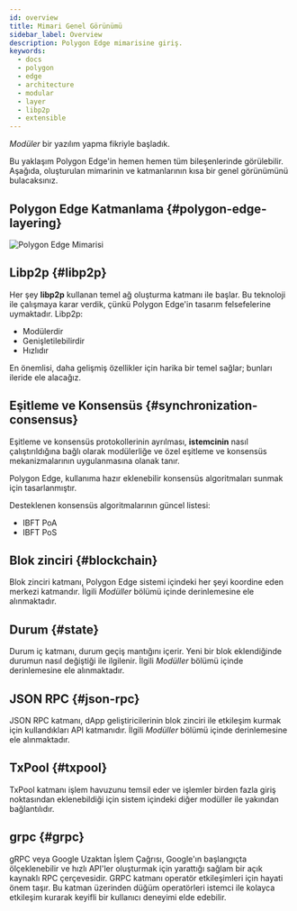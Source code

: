 ```yaml
---
id: overview
title: Mimari Genel Görünümü
sidebar_label: Overview
description: Polygon Edge mimarisine giriş.
keywords:
  - docs
  - polygon
  - edge
  - architecture
  - modular
  - layer
  - libp2p
  - extensible
---
```


*Modüler* bir yazılım yapma fikriyle başladık.

Bu yaklaşım Polygon Edge'in hemen hemen tüm bileşenlerinde görülebilir. Aşağıda, oluşturulan mimarinin ve katmanlarının kısa bir
genel görünümünü bulacaksınız.

## Polygon Edge Katmanlama {#polygon-edge-layering}

![Polygon Edge Mimarisi](/img/edge/Architecture.jpg)

## Libp2p {#libp2p}

Her şey **libp2p** kullanan temel ağ oluşturma katmanı ile başlar. Bu teknoloji ile çalışmaya karar verdik, çünkü
Polygon Edge'in tasarım felsefelerine uymaktadır. Libp2p:

- Modülerdir
- Genişletilebilirdir
- Hızlıdır

En önemlisi, daha gelişmiş özellikler için harika bir temel sağlar; bunları ileride ele alacağız.


## Eşitleme ve Konsensüs {#synchronization-consensus}
Eşitleme ve konsensüs protokollerinin ayrılması, **istemcinin** nasıl çalıştırıldığına bağlı olarak modülerliğe ve özel eşitleme ve konsensüs mekanizmalarının uygulanmasına olanak tanır.

Polygon Edge, kullanıma hazır eklenebilir konsensüs algoritmaları sunmak için tasarlanmıştır.

Desteklenen konsensüs algoritmalarının güncel listesi:

* IBFT PoA
* IBFT PoS

## Blok zinciri {#blockchain}
Blok zinciri katmanı, Polygon Edge sistemi içindeki her şeyi koordine eden merkezi katmandır. İlgili *Modüller* bölümü içinde derinlemesine ele alınmaktadır.

## Durum {#state}
Durum iç katmanı, durum geçiş mantığını içerir. Yeni bir blok eklendiğinde durumun nasıl değiştiği ile ilgilenir. İlgili *Modüller* bölümü içinde derinlemesine ele alınmaktadır.

## JSON RPC {#json-rpc}
JSON RPC katmanı, dApp geliştiricilerinin blok zinciri ile etkileşim kurmak için kullandıkları API katmanıdır. İlgili *Modüller* bölümü içinde derinlemesine ele alınmaktadır.

## TxPool {#txpool}
TxPool katmanı işlem havuzunu temsil eder ve işlemler birden fazla giriş noktasından eklenebildiği için sistem içindeki diğer modüller ile yakından bağlantılıdır.

## grpc {#grpc}
gRPC veya Google Uzaktan İşlem Çağrısı, Google'ın başlangıçta ölçeklenebilir ve hızlı API'ler oluşturmak için yarattığı sağlam bir açık kaynaklı RPC çerçevesidir. GRPC katmanı operatör etkileşimleri için hayati önem taşır. Bu katman üzerinden düğüm operatörleri istemci ile kolayca etkileşim kurarak keyifli bir kullanıcı deneyimi elde edebilir.

